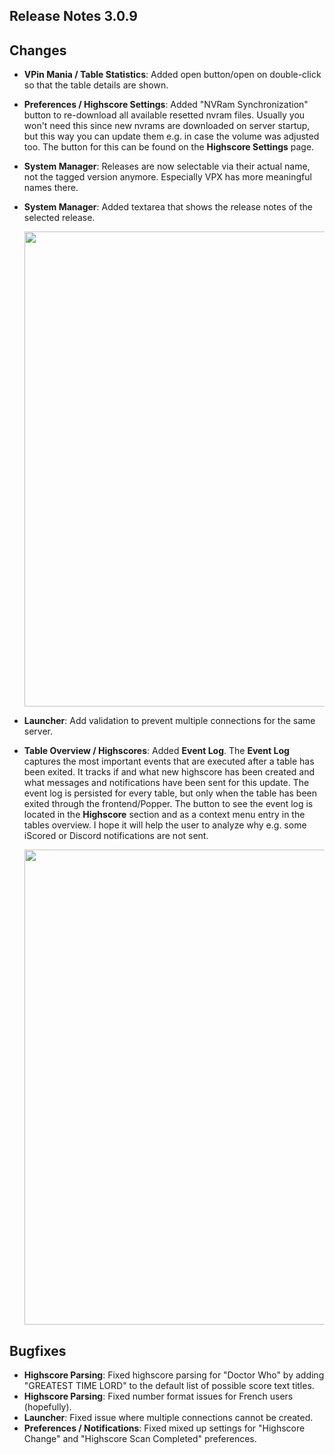 ## Release Notes 3.0.9

## Changes

- **VPin Mania / Table Statistics**: Added open button/open on double-click so that the table details are shown.
- **Preferences / Highscore Settings**: Added "NVRam Synchronization" button to re-download all available resetted nvram files. Usually you won't need this since new nvrams are downloaded on server startup, but this way you can update them e.g. in case the volume was adjusted too. The button for this can be found on the **Highscore Settings** page.
- **System Manager**: Releases are now selectable via their actual name, not the tagged version anymore. Especially VPX has more meaningful names there.
- **System Manager**: Added textarea that shows the release notes of the selected release.
    
  <img src="https://raw.githubusercontent.com/syd711/vpin-studio/main/documentation/components/installer.png" width="760" />
- **Launcher**: Add validation to prevent multiple connections for the same server.
- **Table Overview / Highscores**: Added **Event Log**. The **Event Log** captures the most important events that are executed after a table has been exited. It tracks if and what new highscore has been created and what messages and notifications have been sent for this update. The event log is persisted for every table, but only when the table has been exited through the frontend/Popper. The button to see the event log is located in the **Highscore** section and as a context menu entry in the tables overview. I hope it will help the user to analyze why e.g. some iScored or Discord notifications are not sent.

  <img src="https://raw.githubusercontent.com/syd711/vpin-studio/main/documentation/highscores/event-log.png" width="760" />

## Bugfixes

- **Highscore Parsing**: Fixed highscore parsing for "Doctor Who" by adding "GREATEST TIME LORD" to the default list of possible score text titles.
- **Highscore Parsing**: Fixed number format issues for French users (hopefully).
- **Launcher**: Fixed issue where multiple connections cannot be created.
- **Preferences / Notifications**: Fixed mixed up settings for "Highscore Change" and "Highscore Scan Completed" preferences.